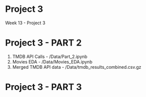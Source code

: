 # Project 3
 Week 13 - Project 3

# Project 3 - PART 2
1. TMDB API Calls - /Data/Part_2.ipynb
2. Movies EDA - /Data/Movies_EDA.ipynb
3. Merged TMDB API data - /Data/tmdb_results_combined.csv.gz

# Project 3 - PART 3

